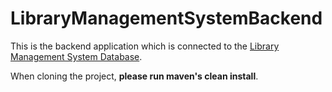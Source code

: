 # LibraryManagementSystemBackend

This is the backend application which is connected to
the [Library Management System Database](https://github.com/SaraMisajlovska/LibraryManagementSystem).

When cloning the project, **please run maven's clean install**.
